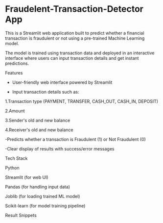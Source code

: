 # Fraudelent-Transaction-Detector App

This is a Streamlit web application built to predict whether a financial transaction is fraudulent or not using a pre-trained Machine Learning model.

The model is trained using transaction data and deployed in an interactive interface where users can input transaction details and get instant predictions.

Features

* User-friendly web interface powered by Streamlit

* Input transaction details such as:

1.Transaction type (PAYMENT, TRANSFER, CASH_OUT, CASH_IN, DEPOSIT)

2.Amount

3.Sender's old and new balance

4.Receiver's old and new balance

-Predicts whether a transaction is Fraudulent (1) or Not Fraudulent (0)

-Clear display of results with success/error messages

Tech Stack

Python 

Streamlit (for web UI)

Pandas (for handling input data)

Joblib (for loading trained ML model)

Scikit-learn (for model training pipeline)

Result Snippets
  

